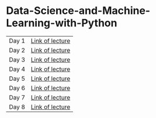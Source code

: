 # Data-Science-and-Machine-Learning-with-Python

<table>
  <tr>
    <td>Day 1 </td>
    <td><a href="">Link of lecture</a></td>
  <tr>
  <tr>
    <td>Day 2 </td>
    <td><a href="">Link of lecture</a></td>
  <tr>
  <tr>
    <td>Day 3 </td>
    <td><a href="">Link of lecture</a></td>
  <tr>  
  <tr>
    <td>Day 4 </td>
    <td><a href="">Link of lecture</a></td>
  <tr>
    <tr>
    <td>Day 5 </td>
    <td><a href="">Link of lecture</a></td>
  <tr>
    <tr>
    <td>Day 6 </td>
    <td><a href="">Link of lecture</a></td>
  <tr>
    <tr>
    <td>Day 7 </td>
    <td><a href="">Link of lecture</a></td>
  <tr>
    <tr>
    <td>Day 8 </td>
    <td><a href="">Link of lecture</a></td>
  <tr>
<table>

